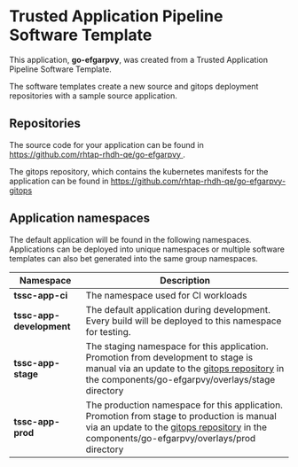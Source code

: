 # Trusted Application Pipeline Software Template

This application, **go-efgarpvy**, was created from a Trusted Application Pipeline Software Template.

The software templates create a new source and gitops deployment repositories with a sample source application. 

## Repositories

The source code for your application can be found in [https://github.com/rhtap-rhdh-qe/go-efgarpvy ](https://github.com/rhtap-rhdh-qe/go-efgarpvy ).
 
The gitops repository, which contains the kubernetes manifests for the application can be found in 
[https://github.com/rhtap-rhdh-qe/go-efgarpvy-gitops ](https://github.com/rhtap-rhdh-qe/go-efgarpvy-gitops ) 

## Application namespaces 

The default application will be found in the following namespaces. Applications can be deployed into unique namespaces or multiple software templates can also bet generated into the same group namespaces.  

|  Namespace   |  Description   |  
| -------- | -------- |
| **tssc-app-ci** | The namespace used for CI workloads |
| **tssc-app-development** | The default application during development. Every build will be deployed to this namespace for testing. |
| **tssc-app-stage** | The staging namespace for this application. Promotion from development to stage is manual via an update to the [gitops repository](https://github.com/rhtap-rhdh-qe/go-efgarpvy-gitops ) in the components/go-efgarpvy/overlays/stage directory |
| **tssc-app-prod** | The production namespace for this application. Promotion from stage to production is manual via an update to the [gitops repository](https://github.com/rhtap-rhdh-qe/go-efgarpvy-gitops ) in the components/go-efgarpvy/overlays/prod directory |
